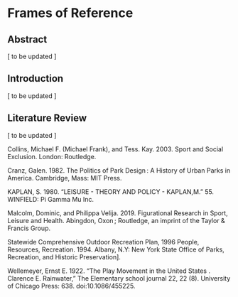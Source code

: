 # Frames of Reference

## Abstract
[ to be updated ]


## Introduction
[ to be updated ]



## Literature Review
[ to be updated ]
<p>Collins, Michael F. (Michael Frank), and Tess. Kay. 2003. Sport and Social Exclusion. London: Routledge.</p>
<p>Cranz, Galen. 1982. The Politics of Park Design : A History of Urban Parks in America. Cambridge, Mass: MIT Press.</p>
<p>KAPLAN, S. 1980. “LEISURE - THEORY AND POLICY - KAPLAN,M.” 55. WINFIELD: Pi Gamma Mu Inc.</p>
<p>Malcolm, Dominic, and Philippa Velija. 2019. Figurational Research in Sport, Leisure and Health. Abingdon, Oxon ; Routledge, an imprint of the Taylor & Francis Group.</p>
<p>Statewide Comprehensive Outdoor Recreation Plan, 1996 People, Resources, Recreation. 1994. Albany, N.Y: New York State Office of Parks, Recreation, and Historic Preservation].</p>
<p>Wellemeyer, Ernst E. 1922. “The Play Movement in the United States . Clarence E. Rainwater,” The Elementary school journal 22, 22 (8). University of Chicago Press: 638. doi:10.1086/455225.</p>
